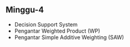 ## Minggu-4
<ul>
  <li class="fragment">Decision Support System</li>
  <li class="fragment">Pengantar Weighted Product (WP)</li>
  <li class="fragment">Pengantar Simple Additive Weighting (SAW)</li>
</ul>
